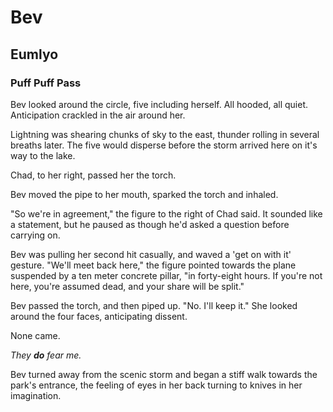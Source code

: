 # Bev

## Eumlyo

### Puff Puff Pass

Bev looked around the circle, five including herself. All hooded, all quiet. Anticipation crackled in the air around her. 

Lightning was shearing chunks of sky to the east, thunder rolling in several breaths later. The five would disperse before the storm arrived here on it's way to the lake.

Chad, to her right, passed her the torch. 

Bev moved the pipe to her mouth, sparked the torch and inhaled. 

"So we're in agreement," the figure to the right of Chad said. It sounded like a statement, but he paused as though he'd asked a question before carrying on. 

Bev was pulling her second hit casually, and waved a 'get on with it' gesture. "We'll meet back here," the figure pointed towards the plane suspended by a ten meter concrete pillar, "in forty-eight hours. If you're not here, you're assumed dead, and your share will be split."

Bev passed the torch, and then piped up. "No. I'll keep it." She looked around the four faces, anticipating dissent. 

None came.

*They **do** fear me.* 

Bev turned away from the scenic storm and began a stiff walk towards the park's entrance, the feeling of eyes in her back turning to knives in her imagination. 